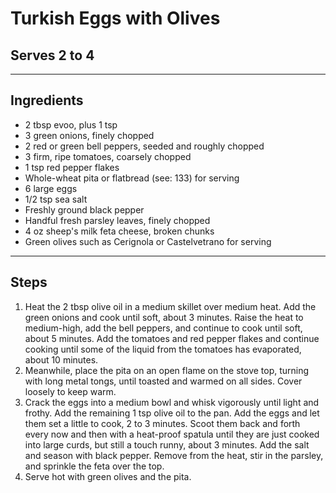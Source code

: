 # Turkish Eggs with Olives

## Serves 2 to 4

---

## Ingredients

* 2 tbsp evoo, plus 1 tsp
* 3 green onions, finely chopped
* 2 red or green bell peppers, seeded and roughly chopped
* 3 firm, ripe tomatoes, coarsely chopped
* 1 tsp red pepper flakes
* Whole-wheat pita or flatbread (see: 133) for serving
* 6 large eggs
* 1/2 tsp sea salt
* Freshly ground black pepper
* Handful fresh parsley leaves, finely chopped
* 4 oz sheep's milk feta cheese, broken chunks
* Green olives such as Cerignola or Castelvetrano for serving

---

## Steps

1.  Heat the 2 tbsp olive oil in a medium skillet over medium heat. Add the green onions and cook until soft, about 3 minutes. Raise the heat to medium-high, add the bell peppers, and continue to cook until soft, about 5 minutes. Add the tomatoes and red pepper flakes and continue cooking until some of the liquid from the tomatoes has evaporated, about 10 minutes.
2.  Meanwhile, place the pita on an open flame on the stove top, turning with long metal tongs, until toasted and warmed on all sides. Cover loosely to keep warm.
3.  Crack the eggs into a medium bowl and whisk vigorously until light and frothy. Add the remaining 1 tsp olive oil to the pan. Add the eggs and let them set a little to cook, 2 to 3 minutes. Scoot them back and forth every now and then with a heat-proof spatula until they are just cooked into large curds, but still a touch runny, about 3 minutes. Add the salt and season with black pepper. Remove from the heat, stir in the parsley, and sprinkle the feta over the top.
4.  Serve hot with green olives and the pita.